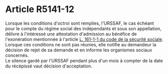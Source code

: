 # Article R5141-12

Lorsque les conditions d'octroi sont remplies, l'URSSAF, le cas échéant pour le compte du régime social des indépendants et sous son appellation, délivre à l'intéressé une attestation d'admission au bénéfice de l'exonération mentionnée à l'article [L. 161-1-1 du code de la sécurité sociale][1].   
Lorsque ces conditions ne sont pas réunies, elle notifie au demandeur la décision de rejet de sa demande et en informe les organismes sociaux concernés.   
Le silence gardé par l'URSSAF pendant plus d'un mois à compter de la date du récépissé vaut décision d'acceptation.

 [1]: /affichCodeArticle.do?cidTexte=LEGITEXT000006073189&idArticle=LEGIARTI000006740542&dateTexte=&categorieLien=cid